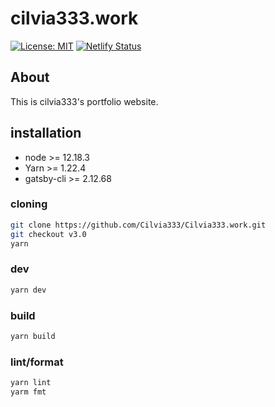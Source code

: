 # cilvia333.work

[![License: MIT](https://img.shields.io/badge/License-MIT-yellow.svg)](https://opensource.org/licenses/MIT)
[![Netlify Status](https://api.netlify.com/api/v1/badges/f1f9157f-d1f0-41f1-9ab9-de29f76016a9/deploy-status)](https://app.netlify.com/sites/cilvia333/deploys)

## About

This is cilvia333's portfolio website.

## installation

- node >= 12.18.3
- Yarn >= 1.22.4
- gatsby-cli >= 2.12.68

### cloning

```bash
git clone https://github.com/Cilvia333/Cilvia333.work.git
git checkout v3.0
yarn
```

### dev

```bash
yarn dev
```

### build

```bash
yarn build
```

### lint/format

```bash
yarn lint
yarm fmt
```
